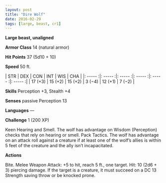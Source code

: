 ```yaml
---
layout: post
title: "Dire Wolf"
date: 2016-02-29
tags: [large, beast, cr1]
---
```


**Large beast, unaligned**

**Armor Class** 14 (natural armor)

**Hit Points** 37 (5d10 + 10)

**Speed** 50 ft.

|   STR   |   DEX   |   CON   |   INT   |   WIS   |   CHA   |
|: ----- :|: ----- :|: ----- :|: ----- :|: ----- :|: ----- :|
| 17 (+3) | 15 (+2) | 15 (+2) | 3 (−4) | 12 (+1) | 7 (−2) |

**Skills** Perception +3, Stealth +4 

**Senses** passive Perception 13 

**Languages** — 

**Challenge** 1 (200 XP)

 Keen Hearing and Smell. The wolf has advantage on Wisdom (Perception) checks that rely on hearing or smell. Pack Tactics. The wolf has advantage on an attack roll against a creature if at least one of the wolf’s allies is within 5 feet of the creature and the ally isn’t incapacitated. 

**Actions** 

Bite. Melee Weapon Attack: +5 to hit, reach 5 ft., one target. Hit: 10 (2d6 + 3) piercing damage. If the target is a creature, it must succeed on a DC 13 Strength saving throw or be knocked prone.